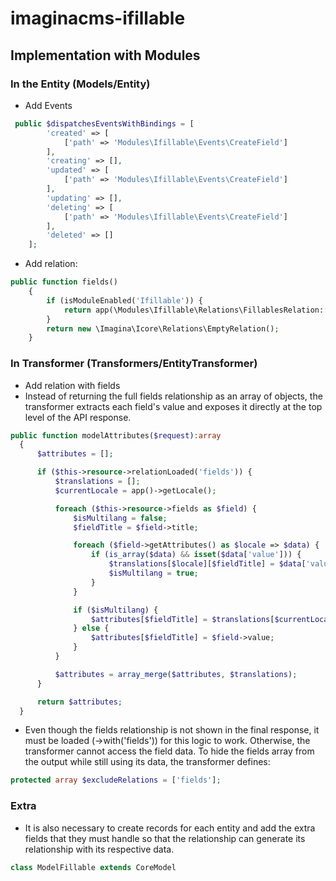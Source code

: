 # imaginacms-ifillable

## Implementation with Modules

### In the Entity (Models/Entity)

- Add Events

```php
 public $dispatchesEventsWithBindings = [
        'created' => [
            ['path' => 'Modules\Ifillable\Events\CreateField']
        ],
        'creating' => [],
        'updated' => [
            ['path' => 'Modules\Ifillable\Events\CreateField']
        ],
        'updating' => [],
        'deleting' => [
            ['path' => 'Modules\Ifillable\Events\CreateField']
        ],
        'deleted' => []
    ];
```

- Add relation:

```php
public function fields()
    {
        if (isModuleEnabled('Ifillable')) {
            return app(\Modules\Ifillable\Relations\FillablesRelation::class)->resolve($this);
        }
        return new \Imagina\Icore\Relations\EmptyRelation();
    }
```

### In Transformer  (Transformers/EntityTransformer)


- Add relation with fields
- Instead of returning the full fields relationship as an array of objects, the transformer extracts each field's value and exposes it directly at the top level of the API response.
```php
public function modelAttributes($request):array
  {
      $attributes = [];

      if ($this->resource->relationLoaded('fields')) {
          $translations = [];
          $currentLocale = app()->getLocale();

          foreach ($this->resource->fields as $field) {
              $isMultilang = false;
              $fieldTitle = $field->title;

              foreach ($field->getAttributes() as $locale => $data) {
                  if (is_array($data) && isset($data['value'])) {
                      $translations[$locale][$fieldTitle] = $data['value'];
                      $isMultilang = true;
                  }
              }

              if ($isMultilang) {
                  $attributes[$fieldTitle] = $translations[$currentLocale][$fieldTitle] ?? null;
              } else {
                  $attributes[$fieldTitle] = $field->value;
              }
          }

          $attributes = array_merge($attributes, $translations);
      }

      return $attributes;
  }
```
- Even though the fields relationship is not shown in the final response, it must be loaded (->with('fields')) for this logic to work. Otherwise, the transformer cannot access the field data.
To hide the fields array from the output while still using its data, the transformer defines:
``` php
protected array $excludeRelations = ['fields'];
```
### Extra

- It is also necessary to create records for each entity and add the extra fields that they must handle so that the relationship can generate its relationship with its respective data.

``` php
class ModelFillable extends CoreModel
```
